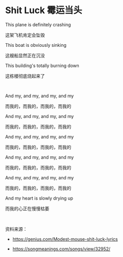 # Shit Luck 霉运当头

This plane is definitely crashing

这架飞机肯定会坠毁

This boat is obviously sinking

这艘船显然正在沉没

This building's totally burning down

这栋楼彻底烧起来了

<br>

And my, and my, and my, and my

而我的，而我的，而我的，而我的

And my, and my, and my, and my

而我的，而我的，而我的，而我的

And my, and my, and my, and my

而我的，而我的，而我的，而我的

And my, and my, and my, and my

而我的，而我的，而我的，而我的

And my, and my, and my, and my

而我的，而我的，而我的，而我的

And my heart is slowly drying up

而我的心正在慢慢枯萎

<br>

资料来源：

- https://genius.com/Modest-mouse-shit-luck-lyrics

- https://songmeanings.com/songs/view/32952/

